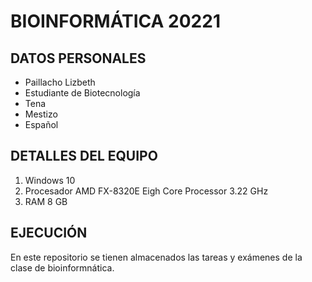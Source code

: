 # BIOINFORMÁTICA 20221
## DATOS PERSONALES
- Paillacho Lizbeth
- Estudiante de Biotecnología
- Tena
- Mestizo
- Español

## DETALLES DEL EQUIPO
1. Windows 10
2. Procesador AMD FX-8320E Eigh Core Processor 3.22 GHz
3. RAM 8 GB
## EJECUCIÓN

En este repositorio se tienen almacenados las tareas y exámenes de la clase de bioinformnática.
